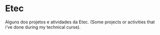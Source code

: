 # Etec
Alguns dos projetos e atividades da Etec. (Some projects or activities that i've done during my technical curse).
